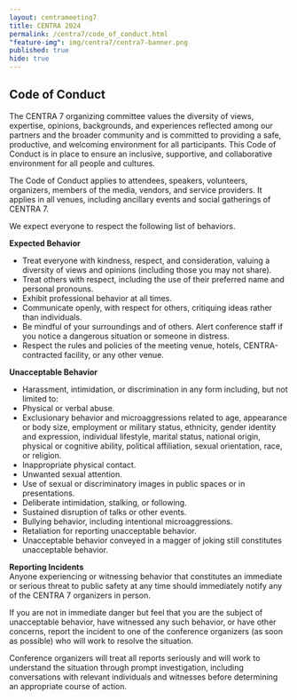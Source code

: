 ```yaml
---
layout: centrameeting7
title: CENTRA 2024
permalink: /centra7/code_of_conduct.html
"feature-img": img/centra7/centra7-banner.png
published: true
hide: true
---
```


<h2>Code of Conduct</h2>
<!--
<p style="margin-left: 298px;>
-->

The CENTRA 7 organizing committee values the diversity of views, expertise, opinions, backgrounds, and experiences reflected among our partners and the broader community and is committed to providing a safe, productive, and welcoming environment for all participants. This Code of Conduct is in place to ensure an inclusive, supportive, and collaborative environment for all people and cultures.  

The Code of Conduct applies to attendees, speakers, volunteers, organizers, members of the media, vendors, and service providers. It applies in all venues, including ancillary events and social gatherings of CENTRA 7.  

We expect everyone to respect the following list of behaviors.  

<b>Expected Behavior</b>  
<ul>
<li>Treat everyone with kindness, respect, and consideration, valuing a diversity of views and opinions (including those you may not share).</li>  
<li>Treat others with respect, including the use of their preferred name and personal pronouns.</li>
<li>Exhibit professional behavior at all times.</li>  
<li>Communicate openly, with respect for others, critiquing ideas rather than individuals.</li>  
<li>Be mindful of your surroundings and of others. Alert conference staff if you notice a dangerous situation or someone in distress.</li>  
<li>Respect the rules and policies of the meeting venue, hotels, CENTRA-contracted facility, or any other venue.</li>
</ul>

<b>Unacceptable Behavior</b>   
<ul>
<li>Harassment, intimidation, or discrimination in any form including, but not limited to:</li>  
<li>Physical or verbal abuse.</li> 
<li>Exclusionary behavior and microaggressions related to age, appearance or body size, employment or military status, ethnicity, gender identity and expression, individual lifestyle, marital status, national origin, physical or cognitive ability, political affiliation, sexual orientation, race, or religion.</li> 
<li>Inappropriate physical contact.</li>
<li>Unwanted sexual attention.</li>
<li>Use of sexual or discriminatory images in public spaces or in presentations.</li>
<li>Deliberate intimidation, stalking, or following.</li>
<li>Sustained disruption of talks or other events.</li>
<li>Bullying behavior, including intentional microaggressions.</li>
<li>Retaliation for reporting unacceptable behavior.</li>
<li>Unacceptable behavior conveyed in a magger of joking still constitutes unacceptable behavior.</li>  
</ul>

<b>Reporting Incidents</b>  
Anyone experiencing or witnessing behavior that constitutes an immediate or serious threat to public safety at any time should immediately notify any of the CENTRA 7 organizers in person.  

If you are not in immediate danger but feel that you are the subject of unacceptable behavior, have witnessed any such behavior, or have other concerns, report the incident to one of the conference organizers (as soon as possible) who will work to resolve the situation.   

Conference organizers will treat all reports seriously and will work to understand the situation through prompt investigation, including conversations with relevant individuals and witnesses before determining an appropriate course of action.   

<!-- </p>
-->

<!--**Contact information to Report an Incident:**  
[PTI@IU](mailto:pti@iu.edu)   
-->
